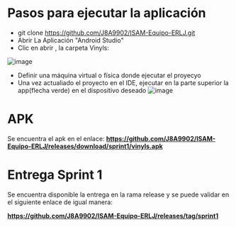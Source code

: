 # Pasos para ejecutar la aplicación
- git clone https://github.com/J8A9902/ISAM-Equipo-ERLJ.git
- Abrir La Aplicación "Android Studio"
- Clic en abrir <Path del repositorio clonado>, la carpeta Vinyls:
  
 ![image](https://user-images.githubusercontent.com/98363516/200151012-95bcc5c6-c058-40a0-a35a-5e14675d6f3e.png)
  
 - Definir una máquina virtual o física donde ejecutar el proyecyo
 - Una vez actualiado el proyecto en el IDE, ejecutar en la parte superior la app(flecha verde) en el dispositivo deseado
  ![image](https://user-images.githubusercontent.com/98363516/200151031-bb5f65f5-a402-49a6-bc92-a65c8cd75b07.png)


# APK
Se encuentra el apk en el enlace: **https://github.com/J8A9902/ISAM-Equipo-ERLJ/releases/download/sprint1/vinyls.apk**
  
# Entrega Sprint 1
Se encuentra disponible la entrega en la rama release y se puede validar en el siguiente enlace de igual manera: 

  **https://github.com/J8A9902/ISAM-Equipo-ERLJ/releases/tag/sprint1**
  
